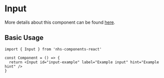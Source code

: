 # Input

More details about this component can be found [here](https://service-manual.nhs.uk/design-system/components/text-input).

## Basic Usage

```tsx
import { Input } from 'nhs-components-react'

const Component = () => {
  return <Input id="input-example" label="Example input" hint="Example hint" />
}
```
